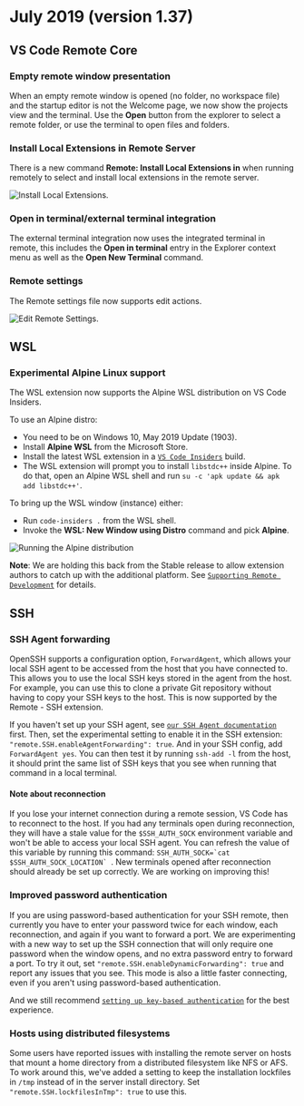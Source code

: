 # July 2019 (version 1.37)

## VS Code Remote Core

### Empty remote window presentation

When an empty remote window is opened (no folder, no workspace file) and the
startup editor is not the Welcome page, we now show the projects view and the
terminal. Use the **Open** button from the explorer to select a remote folder,
or use the terminal to open files and folders.

### Install Local Extensions in Remote Server

There is a new command **Remote: Install Local Extensions in** when running
remotely to select and install local extensions in the remote server.

![`Install Local Extensions`](images/1_37/install-local-extensions-remote.gif).

### Open in terminal/external terminal integration

The external terminal integration now uses the integrated terminal in remote,
this includes the **Open in terminal** entry in the Explorer context menu as
well as the **Open New Terminal** command.

### Remote settings

The Remote settings file now supports edit actions.

![`Edit Remote Settings`](images/1_37/remote-settings.png).

## WSL

### Experimental Alpine Linux support

The WSL extension now supports the Alpine WSL distribution on VS Code Insiders.

To use an Alpine distro:

- You need to be on Windows 10, May 2019 Update (1903).
- Install **Alpine WSL** from the Microsoft Store.
- Install the latest WSL extension in a
  [`VS Code Insiders`](https://code.visualstudio.com/insiders/) build.
- The WSL extension will prompt you to install `libstdc++` inside Alpine. To do
  that, open an Alpine WSL shell and run
  `su -c 'apk update && apk add libstdc++'`.

To bring up the WSL window (instance) either:

- Run `code-insiders .` from the WSL shell.
- Invoke the **WSL: New Window using Distro** command and pick **Alpine**.

![`Running the Alpine distribution`](images/1_37/alpine.png)

**Note**: We are holding this back from the Stable release to allow extension
authors to catch up with the additional platform. See
[`Supporting Remote Development`](https://code.visualstudio.com/api/advanced-topics/remote-extensions)
for details.

## SSH

### SSH Agent forwarding

OpenSSH supports a configuration option, `ForwardAgent`, which allows your local
SSH agent to be accessed from the host that you have connected to. This allows
you to use the local SSH keys stored in the agent from the host. For example,
you can use this to clone a private Git repository without having to copy your
SSH keys to the host. This is now supported by the Remote - SSH extension.

If you haven't set up your SSH agent, see
[`our SSH Agent documentation`](https://code.visualstudio.com/docs/remote/troubleshooting#_setting-up-the-ssh-agent)
first. Then, set the experimental setting to enable it in the SSH extension:
`"remote.SSH.enableAgentForwarding": true`. And in your SSH config, add
`ForwardAgent yes`. You can then test it by running `ssh-add -l` from the host,
it should print the same list of SSH keys that you see when running that command
in a local terminal.

#### Note about reconnection

If you lose your internet connection during a remote session, VS Code has to
reconnect to the host. If you had any terminals open during reconnection, they
will have a stale value for the `$SSH_AUTH_SOCK` environment variable and won't
be able to access your local SSH agent. You can refresh the value of this
variable by running this command:
``SSH_AUTH_SOCK=`cat $SSH_AUTH_SOCK_LOCATION` ``. New terminals opened after
reconnection should already be set up correctly. We are working on improving
this!

### Improved password authentication

If you are using password-based authentication for your SSH remote, then
currently you have to enter your password twice for each window, each
reconnection, and again if you want to forward a port. We are experimenting with
a new way to set up the SSH connection that will only require one password when
the window opens, and no extra password entry to forward a port. To try it out,
set `"remote.SSH.enableDynamicForwarding": true` and report any issues that you
see. This mode is also a little faster connecting, even if you aren't using
password-based authentication.

And we still recommend
[`setting up key-based authentication`](https://code.visualstudio.com/docs/remote/troubleshooting#_configuring-key-based-authentication)
for the best experience.

### Hosts using distributed filesystems

Some users have reported issues with installing the remote server on hosts that
mount a home directory from a distributed filesystem like NFS or AFS. To work
around this, we've added a setting to keep the installation lockfiles in `/tmp`
instead of in the server install directory. Set
`"remote.SSH.lockfilesInTmp": true` to use this.
